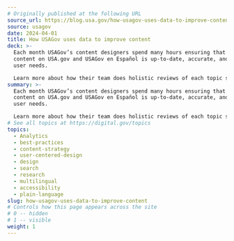 ```yaml
---
# Originally published at the following URL
source_url: https://blog.usa.gov/how-usagov-uses-data-to-improve-content
source: usagov
date: 2024-04-01
title: How USAGov uses data to improve content
deck: >-
  Each month USAGov’s content designers spend many hours ensuring that the
  content on USA.gov and USAGov en Español is up-to-date, accurate, and meeting
  user needs. 

  Learn more about how their team does holistic reviews of each topic section based on a rolling calendar with the goal of updating all content at least every 6 months.
summary: >-
  Each month USAGov’s content designers spend many hours ensuring that the
  content on USA.gov and USAGov en Español is up-to-date, accurate, and meeting
  user needs. 

  Learn more about how their team does holistic reviews of each topic section based on a rolling calendar with the goal of updating all content at least every 6 months.
# See all topics at https://digital.gov/topics
topics:
  - Analytics
  - best-practices
  - content-strategy
  - user-centered-design
  - design
  - search
  - research
  - multilingual
  - accessibility
  - plain-language
slug: how-usagov-uses-data-to-improve-content
# Controls how this page appears across the site
# 0 -- hidden
# 1 -- visible
weight: 1
---
```

